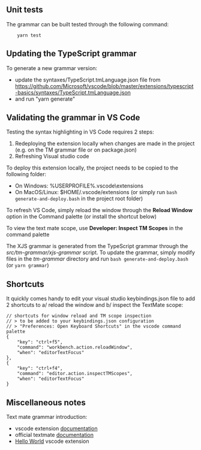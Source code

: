 
## Unit tests

The grammar can be built tested through the following command:
```
    yarn test
```


## Updating the TypeScript grammar

 To generate a new grammar version:
 - update the syntaxes/TypeScript.tmLanguage.json file from
   https://github.com/Microsoft/vscode/blob/master/extensions/typescript-basics/syntaxes/TypeScript.tmLanguage.json
 - and run "yarn generate"

## Validating the grammar in VS Code

Testing the syntax highlighting in VS Code requires 2 steps:
1. Redeploying the extension locally when changes are made in the project (e.g. on the TM grammar file or on package.json)
2. Refreshing Visual studio code

To deploy this extension locally, the project needs to be copied to the following folder:
- On Windows: %USERPROFILE%\.vscode\extensions
- On MacOS/Linux: $HOME/.vscode/extensions (or simply run `bash generate-and-deploy.bash` in the project root folder)

To refresh VS Code, simply reload the window through the **Reload Window** option in the Command palette (or install the shortcut below)

To view the text mate scope, use **Developer: Inspect TM Scopes** in the command palette

The XJS grammar is generated from the TypeScript grammar through the *src/tm-grammar/xjs-grammar* script. To update the grammar, simply modify files in the *tm-grammar* directory and run `bash generate-and-deploy.bash` (or `yarn grammar`)

## Shortcuts

It quickly comes handy to edit your visual studio keybindings.json file to add 2 shortcuts to a/ reload the window and b/ inspect the TextMate scope:

```
// shortcuts for window reload and TM scope inspection
// > to be added to your keybindings.json configuration 
// > "Preferences: Open Keyboard Shortcuts" in the vscode command palette
{
    "key": "ctrl+f5",
    "command": "workbench.action.reloadWindow",
    "when": "editorTextFocus"
},
{
    "key": "ctrl+f4",
    "command": "editor.action.inspectTMScopes",
    "when": "editorTextFocus"
}
```

## Miscellaneous notes

Text mate grammar introduction: 
- vscode extension [documentation](https://code.visualstudio.com/docs/extensions/themes-snippets-colorizers)
- official textmate [documentation](https://macromates.com/manual/en/language_grammars) 
- [Hello World](https://code.visualstudio.com/docs/extensions/example-hello-world) vscode extension

<!--
Note about grammar injection:
The L: part means left injection, i.e., the grammar rules are injected to the left of the existing rules for the scope being highlighted. When doing syntax highlighting, the left-most rule has higher precedence than the rules to it's right. So the L: ensures that this syntax highlighting will override the default ones.
(cf. [here](https://github.com/Microsoft/vscode-textmate/issues/41))
-->